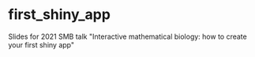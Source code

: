 # first_shiny_app
Slides for 2021 SMB talk "Interactive mathematical biology: how to create your first shiny app"
